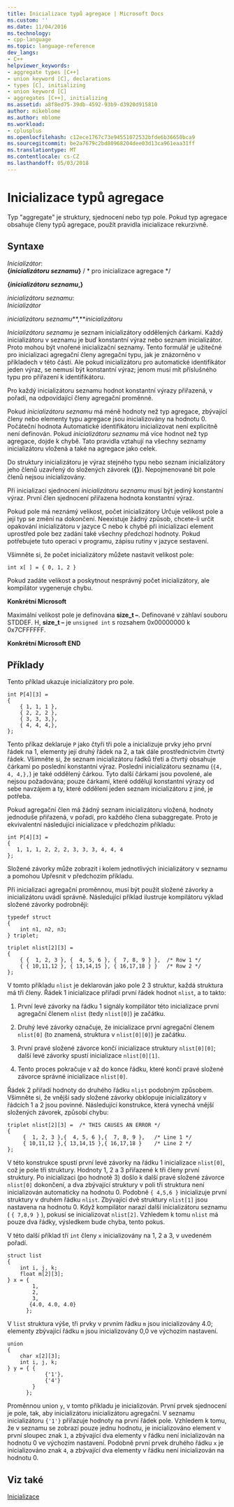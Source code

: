 ```yaml
---
title: Inicializace typů agregace | Microsoft Docs
ms.custom: ''
ms.date: 11/04/2016
ms.technology:
- cpp-language
ms.topic: language-reference
dev_langs:
- C++
helpviewer_keywords:
- aggregate types [C++]
- union keyword [C], declarations
- types [C], initializing
- union keyword [C]
- aggregates [C++], initializing
ms.assetid: a8f8ed75-39db-4592-93b9-d3920d915810
author: mikeblome
ms.author: mblome
ms.workload:
- cplusplus
ms.openlocfilehash: c12ece1767c73e94551072532bfde6b36650bca9
ms.sourcegitcommit: be2a7679c2bd80968204dee03d13ca961eaa31ff
ms.translationtype: MT
ms.contentlocale: cs-CZ
ms.lasthandoff: 05/03/2018
---
```

# <a name="initializing-aggregate-types"></a>Inicializace typů agregace
Typ "aggregate" je struktury, sjednocení nebo typ pole. Pokud typ agregace obsahuje členy typů agregace, použít pravidla inicializace rekurzivně.  
  
## <a name="syntax"></a>Syntaxe  
 *Inicializátor*:  
 **{***inicializátoru seznamu***}** / * pro inicializace agregace \*/  
  
 **{***inicializátoru seznamu***,}**  
  
 *inicializátoru seznamu*:  
 *Inicializátor*  
  
 *inicializátoru seznamu***,***inicializátoru*  
  
 *Inicializátoru seznamu* je seznam inicializátory oddělených čárkami. Každý inicializátoru v seznamu je buď konstantní výraz nebo seznam inicializátor. Proto mohou být vnořené inicializační seznamy. Tento formulář je užitečné pro inicializaci agregační členy agregační typu, jak je znázorněno v příkladech v této části. Ale pokud inicializátoru pro automatické identifikátor jeden výraz, se nemusí být konstantní výraz; jenom musí mít příslušného typu pro přiřazení k identifikátoru.  
  
 Pro každý inicializátoru seznamu hodnot konstantní výrazy přiřazená, v pořadí, na odpovídající členy agregační proměnné.  
  
 Pokud *inicializátoru seznamu* má méně hodnoty než typ agregace, zbývající členy nebo elementy typu agregace jsou inicializovány na hodnotu 0. Počáteční hodnota Automatické identifikátoru inicializovat není explicitně není definován. Pokud *inicializátoru seznamu* má více hodnot než typ agregace, dojde k chybě. Tato pravidla vztahují na všechny seznamy inicializátoru vložená a také na agregace jako celek.  
  
 Do struktury inicializátoru je výraz stejného typu nebo seznam inicializátory jeho členů uzavřený do složených závorek (**{}**). Nepojmenované bit pole členů nejsou inicializovány.  
  
 Při inicializaci sjednocení *inicializátoru seznamu* musí být jediný konstantní výraz. První člen sjednocení přiřazena hodnota konstantní výraz.  
  
 Pokud pole má neznámý velikost, počet inicializátory Určuje velikost pole a její typ se změní na dokončení. Neexistuje žádný způsob, chcete-li určit opakování inicializátoru v jazyce C nebo k chybě při inicializaci element uprostřed pole bez zadání také všechny předchozí hodnoty. Pokud potřebujete tuto operaci v programu, zápisu rutiny v jazyce sestavení.  
  
 Všimněte si, že počet inicializátory můžete nastavit velikost pole:  
  
```  
int x[ ] = { 0, 1, 2 }  
```  
  
 Pokud zadáte velikost a poskytnout nesprávný počet inicializátory, ale kompilátor vygeneruje chybu.  
  
 **Konkrétní Microsoft**  
  
 Maximální velikost pole je definována **size_t –**. Definované v záhlaví souboru STDDEF. H, **size_t –** je `unsigned int` s rozsahem 0x00000000 k 0x7CFFFFFF.  
  
 **Konkrétní Microsoft END**  
  
## <a name="examples"></a>Příklady  
 Tento příklad ukazuje inicializátory pro pole.  
  
```  
int P[4][3] =   
{  
    { 1, 1, 1 },  
    { 2, 2, 2 },  
    { 3, 3, 3,},  
    { 4, 4, 4,},  
};  
```  
  
 Tento příkaz deklaruje `P` jako čtyři tři pole a inicializuje prvky jeho první řádek na 1, elementy její druhý řádek na 2, a tak dále prostřednictvím čtvrtý řádek. Všimněte si, že seznam inicializátoru řádků třetí a čtvrtý obsahuje čárkami po poslední konstantní výraz. Poslední inicializátoru seznamu (`{4, 4, 4,},`) je také oddělený čárkou. Tyto další čárkami jsou povolené, ale nejsou požadována; pouze čárkami, které oddělují konstantní výrazy od sebe navzájem a ty, které oddělení jeden seznam inicializátoru z jiné, je potřeba.  
  
 Pokud agregační člen má žádný seznam inicializátoru vložená, hodnoty jednoduše přiřazená, v pořadí, pro každého člena subaggregate. Proto je ekvivalentní následující inicializace v předchozím příkladu:  
  
```  
int P[4][3] =   
{  
   1, 1, 1, 2, 2, 2, 3, 3, 3, 4, 4, 4  
};  
```  
  
 Složené závorky může zobrazit i kolem jednotlivých inicializátory v seznamu a pomohou Upřesnit v předchozím příkladu.  
  
 Při inicializaci agregační proměnnou, musí být použít složené závorky a inicializátoru uvádí správně. Následující příklad ilustruje kompilátoru výklad složené závorky podrobněji:  
  
```  
typedef struct   
{  
    int n1, n2, n3;  
} triplet;  
  
triplet nlist[2][3] =   
{  
    { {  1, 2, 3 }, {  4, 5, 6 }, {  7, 8, 9 } },  /* Row 1 */  
    { { 10,11,12 }, { 13,14,15 }, { 16,17,18 } }   /* Row 2 */  
};  
```  
  
 V tomto příkladu `nlist` je deklarován jako pole 2 3 struktur, každá struktura má tři členy. Řádek 1 inicializace přiřadí první řádek hodnot `nlist`, a to takto:  
  
1.  První levé závorky na řádku 1 signály kompilátor této inicializace první agregační členem `nlist` (tedy `nlist[0]`) je začátku.  
  
2.  Druhý levé závorky označuje, že inicializace první agregační členem `nlist[0]` (to znamená, struktura v `nlist[0][0]`) je začátku.  
  
3.  První pravé složené závorce končí inicializace struktury `nlist[0][0]`; další levé závorky spustí inicializace `nlist[0][1]`.  
  
4.  Tento proces pokračuje v až do konce řádku, které končí pravé složené závorce správné inicializace `nlist[0]`.  
  
 Řádek 2 přiřadí hodnoty do druhého řádku `nlist` podobným způsobem. Všimněte si, že vnější sady složené závorky obklopuje inicializátory v řádcích 1 a 2 jsou povinné. Následující konstrukce, která vynechá vnější složených závorek, způsobí chybu:  
  
```  
triplet nlist[2][3] =  /* THIS CAUSES AN ERROR */  
{  
     {  1, 2, 3 },{  4, 5, 6 },{  7, 8, 9 },   /* Line 1 */  
     { 10,11,12 },{ 13,14,15 },{ 16,17,18 }    /* Line 2 */  
};  
```  
  
 V této konstrukce spustí první levé závorky na řádku 1 inicializace `nlist[0]`, což je pole tři struktury. Hodnoty 1, 2 a 3 přiřazené k tři členy první struktury. Po inicializaci (po hodnotě 3) došlo k další pravé složené závorce `nlist[0]` dokončení, a dva zbývající struktury v poli tři struktura není inicializován automaticky na hodnotu 0. Podobně `{ 4,5,6 }` inicializuje první struktury v druhém řádku `nlist`. Zbývající dvě struktury `nlist[1]` jsou nastavena na hodnotu 0. Když kompilátor narazí další inicializátoru seznamu ( `{ 7,8,9 }` ), pokusí se inicializovat `nlist[2]`. Vzhledem k tomu `nlist` má pouze dva řádky, výsledkem bude chyba, tento pokus.  
  
 V této další příklad tří `int` členy `x` inicializovány na 1, 2 a 3, v uvedeném pořadí.  
  
```  
struct list   
{  
    int i, j, k;  
    float m[2][3];  
} x = {  
        1,  
        2,  
        3,  
       {4.0, 4.0, 4.0}  
      };  
```  
  
 V `list` struktura výše, tři prvky v prvním řádku `m` jsou inicializovány 4.0; elementy zbývající řádku `m` jsou inicializovány 0,0 ve výchozím nastavení.  
  
```  
union  
{  
    char x[2][3];  
    int i, j, k;  
} y = { {  
            {'1'},  
            {'4'}   
        }  
      };  
```  
  
 Proměnnou union `y`, v tomto příkladu je inicializován. První prvek sjednocení je pole, tak, aby inicializátoru inicializátoru agregační. V seznamu inicializátoru `{'1'}` přiřazuje hodnoty na první řádek pole. Vzhledem k tomu, že v seznamu se zobrazí pouze jednu hodnotu, je inicializováno element v první sloupec znak `1`, a zbývající dva elementy v řádku není inicializován na hodnotu 0 ve výchozím nastavení. Podobně první prvek druhého řádku `x` je inicializováno znak `4`, a zbývající dva elementy v řádku není inicializován na hodnotu 0.  
  
## <a name="see-also"></a>Viz také  
 [Inicializace](../c-language/initialization.md)